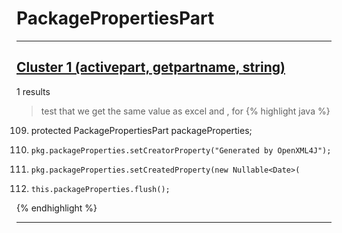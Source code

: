 # PackagePropertiesPart

***

## [Cluster 1 (activepart, getpartname, string)](./1)
1 results
> test that we get the same value as excel and , for 
{% highlight java %}
109. protected PackagePropertiesPart packageProperties;
324.     pkg.packageProperties.setCreatorProperty("Generated by OpenXML4J");
325.     pkg.packageProperties.setCreatedProperty(new Nullable<Date>(
342.     this.packageProperties.flush();
{% endhighlight %}

***


